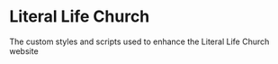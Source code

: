 # Literal Life Church
The custom styles and scripts used to enhance the Literal Life Church website
